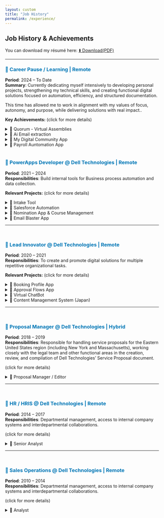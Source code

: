 ```yaml
---
layout: custom
title: "Job History"
permalink: /experience/
---
```


## Job History & Achievements

You can download my résumé here:
[⬇️ Download(PDF)](/assets/docs/DelRio_En.pdf)

---

<!---HISTORY BLOCK --->

<h3 style="color:#0077b6;"><strong>  🔵 Career Pause / Learning | Remote</strong></h3>


**Period**: 2024 – To Date  
**Summary**: Currently dedicating myself intensively to developing personal projects, strengthening my technical skills, and creating functional digital solutions focused on automation, efficiency, and structured documentation.

This time has allowed me to work in alignment with my values of focus, autonomy, and purpose, while delivering solutions with real impact..

**Key Achievements:** (click for more details)

<!---PROJECT --->
<details>

<summary>📌 Quorum - Virtual Assemblies</summary>
<p> A complete platform for managing virtual assemblies and community voting processes.</p>  

<ul>
    <details>
<summary><strong>Features</strong></summary>

<ul>
    <li>Secure platform for home owners association assemblies</li>
    <li>Real-time voting and results</li>
    <li>Real-time assembly quorum calculations</li>
    <li>Real-time owners assistance tracker</li>
    <li>Redis secure database and IP protection againts brute force attacks and DDOS</li>
    <li>Real-time IP montoring</li>
    <li>Real-time reporting and on-demand data verification</li>
    <li>No device? No problem, we provide tablets for registration</li>

</ul>

</details>

<details>
<summary><strong>Results</strong></summary>

<ul>
    <li>Home owners can attend and register virtually or physically to the assembly </li>
    <li>Transparent, fast and effective voting process</li>
    <li>Decrease assembly time from 3 hours to 1</li>
    <li>Promoted community and neighborhood integration</li>

</ul>

</details>

<details>
<summary><strong>Technologies</strong></summary>

<ul>
    <li>Python - Django - PostgreSQL - Redis - HTMX  </li>
</ul>


</details>
<br>

</ul>

</details>
<!---END PROJECT --->

<!---PROJECT --->
<details>

<summary>📌 Ai Email extraction</summary>
<p> Tool connected to openAI api for data extraction of an email inbox. The process will monitor an email inbox and extract its data to be processed by another User Interface</p>  

<ul>
    <details>
<summary><strong>Features</strong></summary>

<ul>
    <li>Extract structured data from incoming emails</li>
    <li>Data mining from emails</li>
    <li>Structured Data</li>
    <li>Streamlined for process intake</li>
</ul>

</details>

<details>
<summary><strong>Results</strong></summary>

<ul>
    <li>Automated an intake process based on email data</li>
    <li>Organized and robust data structures</li>
    <li>Simple, efficient and clean process</li>
    <li>Reduced Human Intervention</li>

</ul>

</details>

<details>
<summary><strong>Technologies</strong></summary>

<ul>
    <li>Python- Django - Bootsrap  </li>
</ul>


</details>
<br>

</ul>

</details>
<!---END PROJECT --->

<!---PROJECT --->
<details>

<summary>📌 My Digital Community App</summary>
<p> A tool created to help citizens report events such as: Hazards, Concerns, Evaluations and Problems within their neighborhood.</p>  

<ul>
    <details>
<summary><strong>Features</strong></summary>

<ul>
    <li>No login required</li>
    <li>Fast and reliable database architecture</li>
    <li>Real-time map geo-localization</li>
    <li>Upload photos and reports</li>
</ul>

</details>

<details>
<summary><strong>Results</strong></summary>

<ul>
    <li>Enables residents and neighbors for an alternate channel to pin point critical problems</li>
    <li>Ease of use</li>
    <li>Simple, to the point interface</li>
    <li>Heat maps for admins</li>
    <li>Generates and provides additional data for local authorities</li>
</ul>

</details>

<details>
<summary><strong>Technologies</strong></summary>

<ul>
    <li>Python- Django - Bootsrap - OpenLeaf API - PostgreSQL  </li>
</ul>


</details>
<br>

</ul>

</details>
<!---END PROJECT --->

<!---PROJECT --->
<details>

<summary>📌 Payroll Auntomation App</summary>
<p> A tool that enables payroll teams aliviate heavy chores during the Payday</p>  

<ul>
    <details>
<summary><strong>Features</strong></summary>

<ul>
    <li>Automatic salary and deductions calculations</li>
    <li>Manage employee pay details</li>
    <li>Mass generate paystubs</li>
</ul>

</details>

<details>
<summary><strong>Results</strong></summary>

<ul>
    <li>Remove manual tasks</li>
    <li>Help payroll analysts concentrate on more important tasks</li>
    <li>Mitigate human error</li>
    <li>Consistent and structured data</li>
</ul>

</details>

<details>
<summary><strong>Technologies</strong></summary>

<ul>
    <li>Python- Django - PostgreSQL  </li>
</ul>


</details>
<br>

</ul>

</details>
<!---END PROJECT --->
<br>

<!---HISTORY BLOCK --->

<h3 style="color:#0077b6;"><strong>🔵 PowerApps Developer @ Dell Technologies | Remote</strong></h3>


**Period**: 2021 – 2024  
**Responsibilities**: Build internal tools for Business process automation and data collection.

**Relevant Projects:** (click for more details)

<!---PROJECT --->
<details>

<summary>📌 Intake Tool</summary>
<p> Tool allowed project leaders and managers to carry out precise management of projects assigned to developers, providing better structure, sustainability, ease of use, and overall process organization.</p>  

<ul>
    <details>
<summary><strong>Features</strong></summary>

<ul>
    <li>Project age tracking (Start, Pause, In Progress)</li>
    <li>Role-based user management permissions</li>
    <li>Automatic email notifications</li>
    <li>Metrics dashboards connected to PowerBi</li>
</ul>

</details>

<details>
<summary><strong>Results</strong></summary>

<ul>
    <li>Removed over 1,500 manual tasks per year</li>
    <li>95% improvement in request processing</li>
    <li>Structure of robust, sustainable, and efficient processes</li>
    <li>Increase in organizational adoption</li>


</ul>

</details>

<details>
<summary><strong>Technologies</strong></summary>

<ul>
    <li>Microsoft PowerApps Canvas - SharePoint - PowerAutomate - PowerBi - SQL  </li>
</ul>


</details>
<br>

</ul>

</details>
<!---END PROJECT --->


<!---PROJECT --->
<details>

<summary>📌 Salesforce Automation</summary>
<p> Led the development of an automation in Salesforce to track cases and streamline customer service. The process: log in, find list, detect new cases, auto-respond, and notify the assigned agent.</p>  

<ul>
    <details>
<summary><strong>Features</strong></summary>

<ul>
    <li>Automatic responses in cases</li>
    <li>Monitoring and tracking by customer service agents</li>
    <li>Tracking user interface</li>
    <li>Automated Reporting and Dashboards</li>
</ul>

</details>

<details>
<summary><strong>Results</strong></summary>

<ul>
    <li>Automated 98% of the original manual process</li>
    <li>Reduction customer wait times by 75% (Email cases and responses)</li>
    <li>Time returned to agents to focus on other tasks</li>
    <li>Increase in organizational adoption</li>
</ul>

</details>

<details>
<summary><strong>Technologies</strong></summary>

<ul>
    <li>Microsoft PowerApps Canvas - UiPath - PowerAutomate - PowerQuery  </li>
</ul>

</details>
<br>

</ul>

</details>
<!---END PROJECT --->

<!---PROJECT --->
<details>

<summary>📌 Nomination App & Course Management</summary>
<p>Developed a platform for internal course management, enabling managers and directors across business units to monitor and oversee employee progress and assigned instructional materials.</p>  

<ul>
    <details>
<summary><strong>Features</strong></summary>

<ul>
    <li>Role-based user management permissions focused</li>
    <li>Content management and course personalization</li>
    <li>Process Simplification and Automation</li>
    <li>Automatic email notifications</li>
</ul>

</details>

<details>
<summary><strong>Results</strong></summary>

<ul>
    <li>Removal of spreadsheets from original process</li>
    <li>Removal of manual and repetitive activities</li>
    <li>Improved user experience</li>
    <li>100% improvement on the main business process</li>
</ul>

</details>

<details>
<summary><strong>Technologies</strong></summary>

<ul>
    <li>Microsoft PowerApps Canvas - SharePoint - PowerAutomate - SQL - PowerBi  </li>
</ul>

</details>
<br>

</ul>

</details>
<!---END PROJECT --->

<!---PROJECT --->
<details>

<summary>📌 Email Blaster App</summary>
<p>Developed for managing mass email distribution. Initially, this activity lacked an effective process for sending information via email to external clients, resulting in inconsistencies and unnecessary workloads.</p>  

<ul>
    <details>
<summary><strong>Features</strong></summary>

<ul>
    <li>Dynamic email content generation</li>
    <li>Real-time process monitoring </li>
    <li>Human Error Mitigation</li>
    <li>Automatic email notifications</li>
</ul>

</details>

<details>
<summary><strong>Results</strong></summary>

<ul>
    <li>Mitigation of human errors during the delivery process</li>
    <li>96% in time savings during the executiom process</li>
    <li>Improved user experience</li>
</ul>

</details>

<details>
<summary><strong>Technologies</strong></summary>

<ul>
    <li>VB.net forms - Microsoft Excel - PowerAutomate - SQL </li>
</ul>

</details>
</ul>

</details>
<!---END PROJECT --->

<!---END HISTORY BLOCK --->

---
<br>

<!---HISTORY BLOCK --->
<h3 style="color:#0077b6;"><strong>🔵 Lead Innovator @ Dell Technologies | Remote</strong></h3>


**Period**: 2020 – 2021  
**Responsibilities**: To create and promote digital solutions for multiple repetitive organizational tasks.

**Relevant Projects:** (click for more details)

<!---PROJECT --->
<details>

<summary>📌 Booking Profile App</summary>
<p> A tool created for client profile registration, note tracking, and content management creation.</p>  

<ul>
    <details>
<summary><strong>Features</strong></summary>

<ul>
    <li>Customer Porfolio Management</li>
    <li>Role-based user management permissions</li>
    <li>Automatic email notifications</li>
    
</ul>

</details>

<details>
<summary><strong>Results</strong></summary>

<ul>
    <li>Broke siloed information, centralized data intelligence</li>
    <li>Removed and cut repetitive tasks</li>

</ul>

</details>

<details>
<summary><strong>Technologies</strong></summary>

<ul>
    <li>Microsoft PowerApps Canvas - SharePoint - PowerAutomate </li>
</ul>

</details>
<br>

</ul>

</details>
<!---END PROJECT --->

<!---PROJECT --->
<details>

<summary>📌 Approval Flows App</summary>
<p>A tool created to manage approval processes. It served as a reference point to distinguish between types of approvers and first- or second-level leaders, as well as to visualize the approval flow. When an approval was requested through the tool, the necessary flow was created for the type of approval, and stakeholders were notified via email alerts and internal messaging.</p>  

<ul>
    <details>
<summary><strong>Features</strong></summary>

<ul>
    <li>Creation and modification of approval records.</li>
    <li>Visualization of process owners.</li>
    <li>Robust Approval flow (start, pending, complete).</li>
</ul>

</details>

<details>
<summary><strong>Results</strong></summary>

<ul>
    <li>Removed spreadsheets for content tracking.</li>
    <li>85% of improvement in content updates.</li>
    <li>100% success in approval processes</li>
</ul>

</details>

<details>
<summary><strong>Technologies</strong></summary>

<ul>
    <li>Microsoft PowerApps Canvas - PowerAutomate - Outlook 365  </li>
</ul>

</details>
  

</ul>

</details>
<!---END PROJECT --->

<!---PROJECT --->
<details>

<summary>📌 Virtual ChatBot</summary>
<p>Chatbot that enabled the centralization of common company-related questions and answers for the creation of various certificates.</p>  

<ul>
    <details>
<summary><strong>Features</strong></summary>

<ul>
    <li>Accessible through Microsoft Teams.</li>
    <li>Fast and context-aware responses.</li>
    <li>Personalized configuration.</li>
</ul>

</details>

<details>
<summary><strong>Results</strong></summary>

<ul>
    <li>90% Increased productivity of certificate managers.</li>
    <li>Content centralization.</li>
    <li>Simplification of the information search method.</li>

</ul>

</details>

<details>
<summary><strong>Technologies</strong></summary>

<ul>
    <li>Microsoft PowerVirtual Agents - Teams  </li>
</ul>

</details>
<br>

</ul>

</details>
<!---END PROJECT --->

<!---PROJECT --->
<details>

<summary>📌 Content Management System (Japan)</summary>
<p>I had the opportunity to collaborate with the Japan sales support team, who requested an internal platform for documenting after-sales processes.</p>  

<ul>
    <details>
<summary><strong>Features</strong></summary>

<ul>
    <li>Content management for sales records.</li>
    <li>Task creation and tracking.</li>
    <li>Notes module and tracking of specific tasks.</li>
    <li>User audit report.</li>
</ul>

</details>

<details>
<summary><strong>Results</strong></summary>

<ul>
    <li>Centralization and organization of after-sales cases.</li>
    <li>Improved organization and distribution of after-sales cases.</li>
    <li>Reduced response time in after-sales cases.</li>
    <li>Reduction in SLA (Service Level Agreement).</li>
</ul>

</details>

<details>
<summary><strong>Technologies</strong></summary>

<ul>
    <li>Microsoft PowerApps Canvas - SharePoint - PowerAutomate - PowerBi - SQL  </li>
</ul>

</details>
<br>

</ul>

</details>
<!---END PROJECT --->

<!---END HISTORY BLOCK --->

---
<br>

<!---HISTORY BLOCK --->
<h3 style="color:#0077b6;"><strong>🔵 Proposal Manager @ Dell Technologies | Hybrid</strong></h3>


**Period**: 2018 – 2019  
**Responsibilities**: Responsible for handling service proposals for the Eastern United States region (including New York and Massachusetts), working closely with the legal team and other functional areas in the creation, review, and compilation of Dell Technologies’ Service Proposal document.

(click for more details)


<!---PROJECT --->
<details>

<summary>📌 Proposal Manager / Editor</summary>
<p> Proposal document response management.</p>  

<ul>
<details>
<summary><strong>Overview</strong></summary>

<ul>
    <li>Ensure document quality and compliance with applicable laws of the target states.</li>
    <li>Coordinate the notarization process of the final document.</li>
    <li>Coordinate the physical delivery of the document via courier services (UPS, FedEx, or others).</li>
    <li>Manage the necessary legal services for the client's terms and conditions.</li>
    <li>Manage technical consulting services when required by the client’s needs.</li>
    <li>Define and maintain the visual guidelines of the final document: indexes, tables of contents, fonts, sizes, color palette, logos, images, and graphics.</li>
            
</ul>

</details>
</ul>

</details>

<!---END HISTORY BLOCK --->

---
<br>

<!---HISTORY BLOCK --->
<h3 style="color:#0077b6;"><strong> 🔵 HR / HRIS @ Dell Technologies | Remote</strong></h3>


**Period**: 2014 – 2017  
**Responsibilities**: Departmental management, access to internal company systems and interdepartmental collaborations.

(click for more details)


<!---PROJECT --->
<details>

<summary>📌 Senior Analyst</summary>
<p> Responsible for handling internal cases related to departmental management and access to internal company systems.</p>  

<ul>
<details>
<summary><strong>Overview</strong></summary>

<ul>
    <li>Resolve internal cases for the creation of new business units, cost centers, departments, and manage employee transfers between organizations and departments.</li>
    <li>Resolve internal cases involving access issues to human resources systems.</li>
    <li>Provision new managers with the necessary access to internal HR and payroll systems.</li>
    <li>Track, redirect, and respond to case lists in PeopleSoft, and later in Workday.</li>
            
</ul>

<summary><strong>Interdepartmental Collaborations</strong></summary>
<p>In addition to my core responsibilities in the role, I had the opportunity to implement automation initiatives and custom applications by analyzing internal processes that could be improved.</p>
<ul>
    <li><strong>Certificate Converter</strong>: This project stood out for its easy and fast process to manage multimedia files.</li>
    <li><strong>Payslip Generator</strong>: This project was carried out in collaboration with the Payroll department, which had several areas for improvement in its processes.</li>
   
</ul>

<details>
<summary><strong>Results</strong></summary>

<ul>
    <li>Increased process productivity by 100 percent.</li>
    <li>Reduced time spent from 4 hours to 5 minutes.</li>
    <li>Elimination of repetitive tasks.</li>
    <li>Elimination of the previous unsupported and unscalable system.</li>
</ul>

</details>

</details>
</ul>

</details>

---
<br>


<!---END HISTORY BLOCK --->

<!---HISTORY BLOCK --->
<h3 style="color:#0077b6;"><strong>🔵 Sales Operations @ Dell Technologies | Remote</strong></h3>


**Period**: 2010 – 2014  
**Responsibilities**: Departmental management, access to internal company systems and interdepartmental collaborations.

(click for more details)
<!---PROJECT --->
<details>

<summary>📌 Analyst </summary>
<p> Responsible for configuring servers, desktops, and laptops for the creation of purchase orders for various clients..</p>  

<ul>
<details>
<summary><strong>Overview</strong></summary>

<ul>
    <li>Analyze and understand the client's requirements in the purchase order.</li>
    <li>Process and perform the necessary configurations based on client needs.</li>
    <li>Review and adjust quotes for the client's purchase order.</li>
    <li>Process and apply special modifications according to client instructions.</li>
            
</ul>



</details>
<!---END HISTORY BLOCK --->